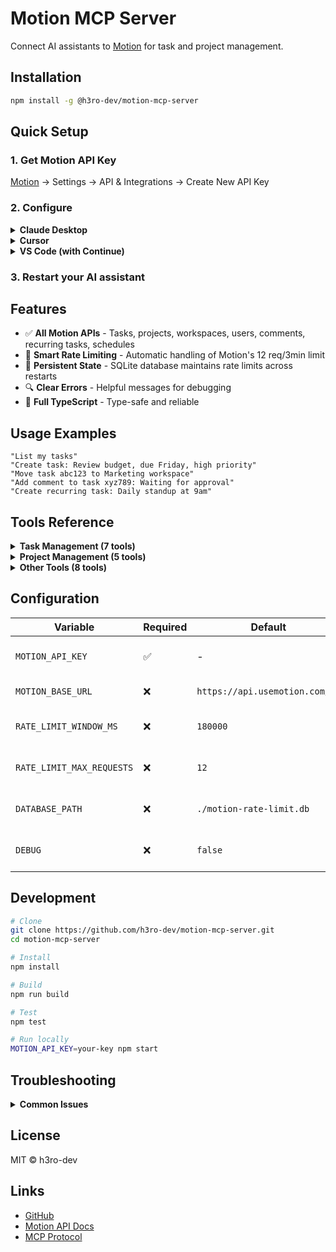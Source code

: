 # Motion MCP Server

Connect AI assistants to [Motion](https://www.usemotion.com/) for task and project management.

## Installation

```bash
npm install -g @h3ro-dev/motion-mcp-server
```

## Quick Setup

### 1. Get Motion API Key
[Motion](https://app.usemotion.com) → Settings → API & Integrations → Create New API Key

### 2. Configure

<details>
<summary><strong>Claude Desktop</strong></summary>

```json
{
  "mcpServers": {
    "motion": {
      "command": "npx",
      "args": ["-y", "@h3ro-dev/motion-mcp-server"],
      "env": {
        "MOTION_API_KEY": "your-api-key"
      }
    }
  }
}
```

**Config location:**
- macOS: `~/Library/Application Support/Claude/claude_desktop_config.json`
- Windows: `%APPDATA%\Claude\claude_desktop_config.json`
- Linux: `~/.config/Claude/claude_desktop_config.json`
</details>

<details>
<summary><strong>Cursor</strong></summary>

```json
{
  "mcpServers": {
    "motion": {
      "command": "npx",
      "args": ["-y", "@h3ro-dev/motion-mcp-server"],
      "env": {
        "MOTION_API_KEY": "your-api-key"
      }
    }
  }
}
```
</details>

<details>
<summary><strong>VS Code (with Continue)</strong></summary>

```json
{
  "mcpServers": {
    "motion": {
      "command": "npx",
      "args": ["-y", "@h3ro-dev/motion-mcp-server"],
      "env": {
        "MOTION_API_KEY": "your-api-key"
      }
    }
  }
}
```
</details>

### 3. Restart your AI assistant

## Features

- ✅ **All Motion APIs** - Tasks, projects, workspaces, users, comments, recurring tasks, schedules
- 🚦 **Smart Rate Limiting** - Automatic handling of Motion's 12 req/3min limit
- 💾 **Persistent State** - SQLite database maintains rate limits across restarts
- 🔍 **Clear Errors** - Helpful messages for debugging
- 📝 **Full TypeScript** - Type-safe and reliable

## Usage Examples

```
"List my tasks"
"Create task: Review budget, due Friday, high priority"
"Move task abc123 to Marketing workspace"
"Add comment to task xyz789: Waiting for approval"
"Create recurring task: Daily standup at 9am"
```

## Tools Reference

<details>
<summary><strong>Task Management (7 tools)</strong></summary>

| Tool | Description | Example |
|------|-------------|---------|
| `motion_list_tasks` | List tasks with filters | `workspaceId`, `status`, `assigneeId` |
| `motion_get_task` | Get task details | `taskId` |
| `motion_create_task` | Create new task | `name`, `workspaceId`, `dueDate`, `priority` |
| `motion_update_task` | Update task | `taskId`, `status`, `priority` |
| `motion_delete_task` | Delete task | `taskId` |
| `motion_move_task` | Move to workspace | `taskId`, `workspaceId` |
| `motion_unassign_task` | Remove assignee | `taskId` |
</details>

<details>
<summary><strong>Project Management (5 tools)</strong></summary>

| Tool | Description | Example |
|------|-------------|---------|
| `motion_list_projects` | List projects | `workspaceId` |
| `motion_get_project` | Get project details | `projectId` |
| `motion_create_project` | Create project | `name`, `workspaceId` |
| `motion_update_project` | Update project | `projectId`, `name` |
| `motion_archive_project` | Archive project | `projectId` |
</details>

<details>
<summary><strong>Other Tools (8 tools)</strong></summary>

| Tool | Description |
|------|-------------|
| `motion_list_workspaces` | List all workspaces |
| `motion_get_workspace` | Get workspace details |
| `motion_list_users` | List workspace users |
| `motion_get_current_user` | Get current user |
| `motion_list_comments` | List task comments |
| `motion_create_comment` | Add task comment |
| `motion_list_recurring_tasks` | List recurring tasks |
| `motion_create_recurring_task` | Create recurring task |
| `motion_delete_recurring_task` | Delete recurring task |
| `motion_list_schedules` | List schedules |
</details>

## Configuration

| Variable | Required | Default | Description |
|----------|----------|---------|-------------|
| `MOTION_API_KEY` | ✅ | - | Your Motion API key |
| `MOTION_BASE_URL` | ❌ | `https://api.usemotion.com/v1` | API endpoint |
| `RATE_LIMIT_WINDOW_MS` | ❌ | `180000` | Rate limit window (3 min) |
| `RATE_LIMIT_MAX_REQUESTS` | ❌ | `12` | Max requests per window |
| `DATABASE_PATH` | ❌ | `./motion-rate-limit.db` | SQLite database path |
| `DEBUG` | ❌ | `false` | Enable debug logging |

## Development

```bash
# Clone
git clone https://github.com/h3ro-dev/motion-mcp-server.git
cd motion-mcp-server

# Install
npm install

# Build
npm run build

# Test
npm test

# Run locally
MOTION_API_KEY=your-key npm start
```

## Troubleshooting

<details>
<summary><strong>Common Issues</strong></summary>

**"Invalid API Key"**
- Check API key is correct
- Ensure no extra spaces
- Regenerate key if needed

**"Rate limit exceeded"**
- Server automatically handles this
- Wait time shown in error
- Check `DATABASE_PATH` is writable

**"Task not found"**
- Verify task ID exists
- Check workspace access
- Task may be archived
</details>

## License

MIT © h3ro-dev

## Links

- [GitHub](https://github.com/h3ro-dev/motion-mcp-server)
- [Motion API Docs](https://docs.usemotion.com/api)
- [MCP Protocol](https://modelcontextprotocol.io)